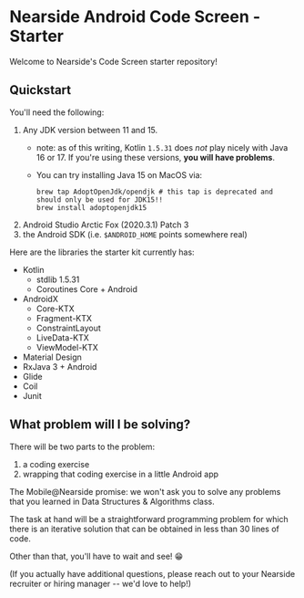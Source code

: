 # Nearside Android Code Screen - Starter

Welcome to Nearside's Code Screen starter repository! 

## Quickstart

You'll need the following: 

1. Any JDK version between 11 and 15. 
   - note: as of this writing, Kotlin `1.5.31` does _not_ play nicely with Java 16 or 17. If you're using these versions, **you will have problems**.
   - You can try installing Java 15 on MacOS via:
   
        ```shell
        brew tap AdoptOpenJdk/opendjk # this tap is deprecated and should only be used for JDK15!!
        brew install adoptopenjdk15
        ```
1. Android Studio Arctic Fox (2020.3.1) Patch 3
1. the Android SDK (i.e. `$ANDROID_HOME` points somewhere real)

Here are the libraries the starter kit currently has: 

- Kotlin
    - stdlib 1.5.31
    - Coroutines Core + Android
- AndroidX
    - Core-KTX
    - Fragment-KTX
    - ConstraintLayout
    - LiveData-KTX
    - ViewModel-KTX
- Material Design 
- RxJava 3 + Android
- Glide
- Coil
- Junit

## What problem will I be solving?
There will be two parts to the problem: 
1. a coding exercise
2. wrapping that coding exercise in a little Android app

The Mobile@Nearside promise: we won't ask you to solve any problems that you learned in Data Structures & Algorithms class. 

The task at hand will be a straightforward programming problem for which there is an iterative solution that can be obtained in less than 30 lines of code. 

Other than that, you'll have to wait and see! 😁

(If you actually have additional questions, please reach out to your Nearside recruiter or hiring manager -- we'd love to help!)